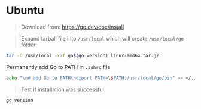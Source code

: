 # Ubuntu
> Download from: https://go.dev/doc/install

> Expand tarball file into `/usr/local` which will create `/usr/local/go` folder:
```sh
tar -C /usr/local -xzf go$(go_version).linux-amd64.tar.gz
```
Permanently add Go to PATH in `.zshrc` file
```sh
echo "\n# add Go to PATH\nexport PATH=\$PATH:/usr/local/go/bin" >> ~/.zshrc
```
> Test if installation was successful
```sh
go version
```